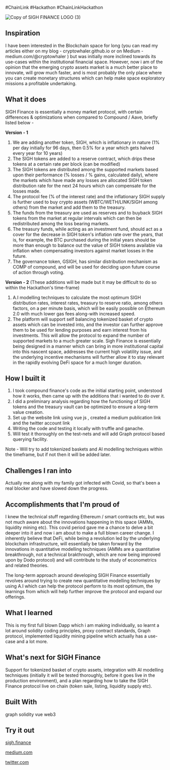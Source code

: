 #ChainLink #Hackathon #ChainLinkHackathon

![Copy of SIGH FINANCE LOGO (3)](https://user-images.githubusercontent.com/53361416/93666386-72bbb300-fa9b-11ea-9222-392a63dad61d.png)

## Inspiration
I have been interested in the Blockchain space for long (you can read my articles either on my blog - cryptowhaler.github.io or on Medium - medium.com/@cryptowhaler ) but was initially more inclined towards its use-cases within the institutional financial space. However, now i am of the opinion that the emerging crypto assets market is a much better place to innovate, will grow much faster, and is most probably the only place where you can create monetary structures which can help make space exploratory missions a profitable undertaking.

## What it does
SIGH Finance is essentially a money market protocol, with certain differences & optimizations when compared to Compound / Aave, briefly listed below -

**Version - 1**

1. We are adding another token, SIGH, which is inflationary in nature (1% per day initially for 96 days, then 0.5% for a year which gets halved every year for 10 years)
2. The SIGH tokens are added to a reserve contract, which drips these tokens at a certain rate per block (can be modified)
3. The SIGH tokens are distributed among the supported markets based upon their performance (% losses / % gains, calculated daily), where the markets which have made any losses are allocated SIGH token distribution rate for the next 24 hours which can compensate for the losses made.
4. The protocol fee (% of the interest rate) and the inflationary SIGH supply is further used to buy crypto assets (WBTC/WETH/LINK/SIGH among others) from the market and add them to the treasury.
5. The funds from the treasury are used as reserves and to buyback SIGH tokens from the market at regular intervals which can then be redistributed among the loss bearing markets.
6. The treasury funds, while acting as an investment fund, should act as a cover for the decrease in SIGH token's inflation rate over the years, that is, for example, the BTC purchased during the initial years should be more than enough to balance out the value of SIGH tokens available via inflation when compensating investors against market losses in the future.
7. The governance token, GSIGH, has similar distribution mechanism as COMP of compound, and will be used for deciding upon future course of action through voting.

**Version - 2** (These additions will be made but it may be difficult to do so within the Hackathon's time-frame)

1. A.I modelling techniques to calculate the most optimum SIGH distribution rates, interest rates, treasury to reserve ratio, among others factors, on a per minute basis, which will be easily possible on Ethereum 2.0 with much lower gas fees along-with increased speed.
2. The platform will support self balancing tokenized basket of crypto assets which can be invested into, and the investor can further approve them to be used for lending purposes and earn interest from his investments. This will allow the protocol to expand the number of supported markets to a much greater scale.
Sigh Finance is essentially being designed in a manner which can bring in more institutional capital into this nascent space, addresses the current high volatility issue, and the underlying incentive mechanisms will further allow it to stay relevant in the rapidly evolving DeFi space for a much longer duration.

## How I built it
1. I took compound finance's code as the initial starting point, understood how it works, then came up with the additions that i wanted to do over it.
2. I did a preliminary analysis regarding how the functioning of SIGH tokens and the treasury vault can be optimized to ensure a long-term value creation.
3. Set up the website link using vue js , created a medium publication link and the twitter account link
4. Writing the code and testing it locally with truffle and ganache.
5. Will test it thoroughly on the test-nets and will add Graph protocol based querying facility.

Note - Will try to add tokenized baskets and AI modelling techniques within the timeframe, but if not then it will be added later.

## Challenges I ran into
Actually me along with my family got infected with Covid, so that's been a real blocker and have slowed down the progress.

## Accomplishments that I'm proud of
I knew the technical stuff regarding Ethereum / smart contracts etc, but was not much aware about the innovations happening in this space (AMMs, liquidity mining etc). This covid period gave me a chance to delve a bit deeper into it and now i am about to make a full blown career change. I inherently believe that DeFi, while being a revolution led by the underlying blockchain infrastructure, will essentially be taken forward by the innovations in quantitative modelling techniques (AMMs are a quantitative breakthrough, not a technical brakthrough, which are now being improved upon by Dodo protocol) and will contribute to the study of econometrics and related theories. 

The long-term approach around developing SIGH Finance essentially revolves around trying to create new quantitative modelling techniques by using A.I which can help the protocol perform to its most optimum, the learnings from which will help further improve the protocol and expand our offerings.

## What I learned
This is my first full blown Dapp which i am making individually, so learnt a lot around solidity coding principles, proxy contract standards, Graph protocol, implemented liquidity mining pipeline which actually has a use-case and a lot more.

## What's next for SIGH Finance
Support for tokenized basket of crypto assets, integration with AI modelling techniques (initially it will be tested thoroughly, before it goes live in the production environment), and a plan regarding how to take the SIGH Finance protocol live on chain (token sale, listing, liquidity supply etc).

## Built With
graph
solidity
vue
web3

## Try it out
[sigh.finance](sigh.finance)

[medium.com]()

[twitter.com]()
